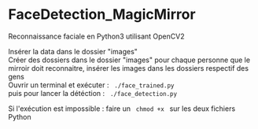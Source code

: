 # FaceDetection_MagicMirror
Reconnaissance faciale en Python3 utilisant OpenCV2 <br/>

Insérer la data dans le dossier "images" <br />
Créer des dossiers dans le dossier "images" pour chaque personne que le mirroir doit reconnaitre, insérer les images dans les dossiers respectif des gens <br />
Ouvrir un terminal et exécuter : <code> ./face_trained.py </code> <br/>
puis pour lancer la détéction : <code> ./face_detection.py </code> <br/>

Si l'exécution est impossible : faire un <code> chmod +x </code> sur les deux fichiers Python <br />
